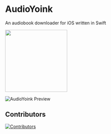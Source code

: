 # AudioYoink

An audiobook downloader for iOS written in Swift

<!-- markdownlint-disable-next-line MD033 MD045 -->
<a href="https://testflight.apple.com/join/4KtHG3J8"><img src="https://askyourself.app/assets/testflight.png" width="200"></a>

![AudioYoink Preview](https://adriancastro.dev/2v8n424iqicl.PNG)

## Contributors

[![Contributors](https://contrib.rocks/image?repo=castdrian/AudioYoink)](https://github.com/castdrian/AudioYoink/graphs/contributors)
